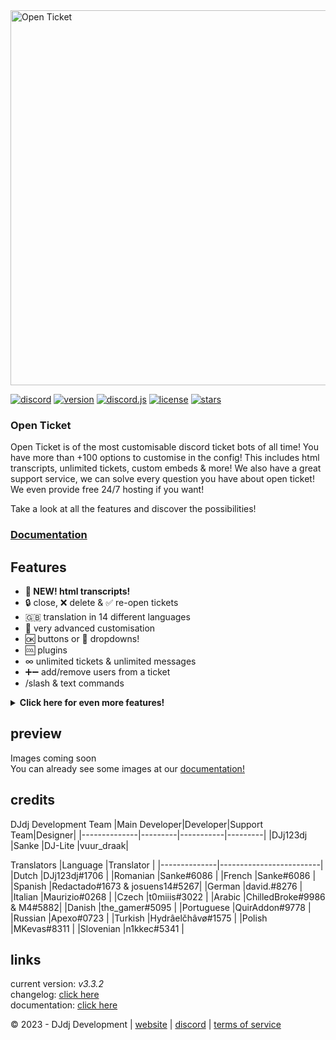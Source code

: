 <img src="https://www.dj-dj.be/wp-content/uploads/2023/02/open-ticket-cropped.png" alt="Open Ticket" width="600px">

[![discord](https://img.shields.io/badge/discord-join%20our%20server-5865F2.svg?style=flat-square&logo=discord)](https://discord.com/invite/26vT9wt3n3)  [![version](https://img.shields.io/badge/version-3.3.1-brightgreen.svg?style=flat-square)](https://github.com/DJj123dj/open-ticket/releases/tag/v3.3.2)  [![discord.js](https://img.shields.io/badge/discord.js-v14-CB3837.svg?style=flat-square&logo=npm)]()  [![license](https://img.shields.io/badge/license-GPL%203.0-important.svg?style=flat-square)](https://github.com/DJj123dj/open-ticket/blob/main/LICENSE) [![stars](https://img.shields.io/github/stars/djj123dj/open-ticket?color=yellow&label=stars&logo=github&style=flat-square)](https://docs.openticket.dj-dj.be)

### Open Ticket
Open Ticket is of the most customisable discord ticket bots of all time!
You have more than +100 options to customise in the config! This includes html transcripts, unlimited tickets, custom embeds & more!
We also have a great support service, we can solve every question you have about open ticket! We even provide free 24/7 hosting if you want!

Take a look at all the features and discover the possibilities!
### [Documentation](https://docs.openticket.dj-dj.be/quick-start)

## Features
- **🎉 NEW! html transcripts!**
- 🔒 close, ❌ delete & ✅ re-open tickets
- 🇬🇧 translation in 14 different languages
- 📄 very advanced customisation
- 🆗 buttons or 🔽 dropdowns!
- 🆒 plugins
- ∞ unlimited tickets & unlimited messages
- ➕➖ add/remove users from a ticket
- /slash & text commands

<details>
  <summary><b>Click here for even more features!</b></summary>
  
  
  - very customisable
  - close tickets with reason
  - also includes reaction roles!
  - discord interaction buttons
  - discord.js 14
</details>

## preview
Images coming soon<br>
You can already see some images at our [documentation!](https://docs.openticket.dj-dj.be)


## credits
DJdj Development Team
|Main Developer|Developer|Support Team|Designer|
|--------------|---------|-----------|---------|
|DJj123dj      |Sanke    |DJ-Lite    |vuur_draak|

Translators
|Language      |Translator               |
|--------------|-------------------------|
|Dutch         |DJj123dj#1706            |
|Romanian      |Sanke#6086               |
|French        |Sanke#6086               |
|Spanish       |Redactado#1673 & josuens14#5267|
|German        |david.#8276              |
|Italian       |Maurizio#0268            |
|Czech         |t0miiis#3022             |
|Arabic        |ChilledBroke#9986 & M4#5882|
|Danish        |the_gamer#5095           |
|Portuguese    |QuirAddon#9778           |
|Russian       |Apexo#0723               |
|Turkish       |Hydrâelčhâvø#1575        |
|Polish        |MKevas#8311              |
|Slovenian     |n1kkec#5341              |

## links
current version: _v3.3.2_
</br>changelog: [click here](https://docs.openticket.dj-dj.be/other/changelog)
</br>documentation: [click here](https://docs.openticket.dj-dj.be/quick-start)

© 2023 - DJdj Development | [website](https://www.dj-dj.be) | [discord](https://discord.dj-dj.be) | [terms of service](https://www.dj-dj.be/terms)
